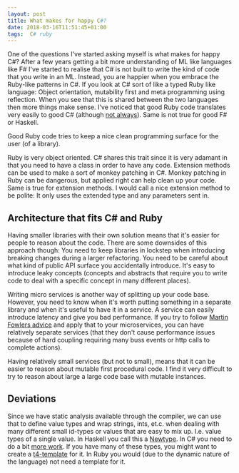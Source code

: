 ```yaml
---
layout: post
title: What makes for happy C#?
date: 2018-03-16T11:51:45+01:00
tags:  C# ruby
---
```


One of the questions I've started asking myself is what makes for happy C#? After a few years getting a bit more understanding of ML like languages like F# I've started to realise that C# is not built to write the kind of code that you write in an ML. Instead, you are happier when you embrace the Ruby-like patterns in C#. If you look at C# sort of like a typed Ruby like language: Object orientation, mutability first and meta programming using reflection. When you see that this is shared between the two languages then more things make sense. I've noticed that good Ruby code translates very easily to good C# (although [not always](https://github.com/wallymathieu/csharp_ukanren)). Same is not true for good F# or Haskell.

Good Ruby code tries to keep a nice clean programming surface for the user (of a library).

Ruby is very object oriented. C# shares this trait since it is very adamant in that you need to have a class in order to have any code. Extension methods can be used to make a sort of monkey patching in C#. Monkey patching in Ruby can be dangerous, but applied right can help clean up your code. Same is true for extension methods. I would call a nice extension method to be polite: It only uses the extended type and any parameters sent in.

## Architecture that fits C# and Ruby

Having smaller libraries with their own solution means that it's easier for people to reason about the code. There are some downsides of this approach though: You need to keep libraries in lockstep when introducing breaking changes during a larger refactoring. You need to be careful about what kind of public API surface you accidentally introduce. It's easy to introduce leaky concepts (concepts and abstracts that require you to write code to deal with a specific concept in many different places).

Writing micro services is another way of splitting up your code base. However, you need to know when it's worth putting something in a separate library and when it's useful to have it in a service. A service can easily introduce latency and give you bad performance. If you try to follow [Martin Fowlers advice](https://martinfowler.com/bliki/BoundedContext.html) and apply that to your microservices, you can have relatively separate services (that they don't cause performance issues because of hard coupling requiring many buss events or http calls to complete actions).

Having relatively small services (but not to small), means that it can be easier to reason about mutable first procedural code. I find it very difficult to try to reason about large a large code base with mutable instances.

## Deviations

Since we have static analysis available through the compiler, we can use that to define value types and wrap strings, ints, et.c. when dealing with many different small id-types or values that are easy to mix up. I.e. value types of a single value. In Haskell you call this a [Newtype](https://wiki.haskell.org/Newtype). In C# you need to do a bit [more work](https://github.com/NewtonsoftJsonExt/Saithe/blob/master/CSharpTypes/ProductId.cs). If you have many of these types, you might want to create a [t4-template](https://en.wikipedia.org/wiki/Text_Template_Transformation_Toolkit) for it. In Ruby you would (due to the dynamic nature of the language) not need a template for it.

